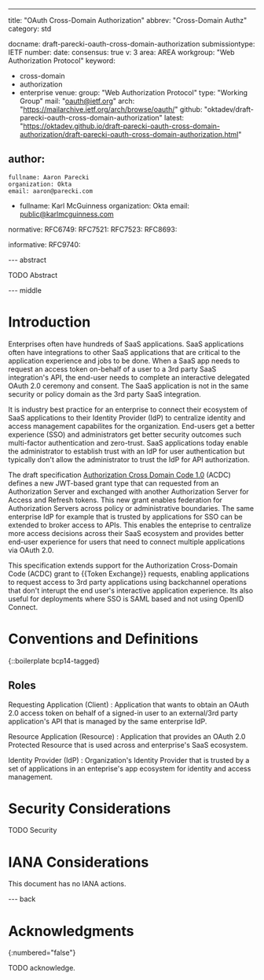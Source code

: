 ---
title: "OAuth Cross-Domain Authorization"
abbrev: "Cross-Domain Authz"
category: std

docname: draft-parecki-oauth-cross-domain-authorization
submissiontype: IETF
number:
date:
consensus: true
v: 3
area: AREA
workgroup: "Web Authorization Protocol"
keyword:
 - cross-domain
 - authorization
 - enterprise
venue:
  group: "Web Authorization Protocol"
  type: "Working Group"
  mail: "oauth@ietf.org"
  arch: "https://mailarchive.ietf.org/arch/browse/oauth/"
  github: "oktadev/draft-parecki-oauth-cross-domain-authorization"
  latest: "https://oktadev.github.io/draft-parecki-oauth-cross-domain-authorization/draft-parecki-oauth-cross-domain-authorization.html"

author:
 -
    fullname: Aaron Parecki
    organization: Okta
    email: aaron@parecki.com
 -
    fullname: Karl McGuinness
    organization: Okta
    email: public@karlmcguinness.com

normative:
  RFC6749:
  RFC7521:
  RFC7523:
  RFC8693:

informative:
  RFC9740:


--- abstract

TODO Abstract


--- middle

# Introduction

Enterprises often have hundreds of SaaS applications.  SaaS applications often have integrations to other SaaS applications that are critical to the application experience and jobs to be done.  When a SaaS app needs to request an access token on-behalf of a user to a 3rd party SaaS integration's API, the end-user needs to complete an interactive delegated OAuth 2.0 ceremony and consent.  The SaaS application is not in the same security or policy domain as the 3rd party SaaS integration.

It is industry best practice for an enterprise to connect their ecosystem of SaaS applications to their Identity Provider (IdP) to centralize identity and access management capabilites for the organization.  End-users get a better experience (SSO) and administrators get better security outcomes such multi-factor authentication and zero-trust.  SaaS applications today enable the administrator to establish trust with an IdP for user authentication but typically don't allow the administrator to trust the IdP for API authorization.  

The draft specification [Authorization Cross Domain Code 1.0](https://openid.bitbucket.io/draft-acdc-01.html) (ACDC) defines a new JWT-based grant type that can requested from an Authorization Server and exchanged with another Authorization Server for Access and Refresh tokens.  This new grant enables federation for Authorization Servers across policy or administrative boundaries. The same enterprise IdP for example that is trusted by applications for SSO can be extended to broker access to APIs.  This enables the enteprise to centralize more access decisions across their SaaS ecosystem and provides better end-user experience for users that need to connect multiple applications via OAuth 2.0.

This specification extends support for the Authorization Cross-Domain Code (ACDC) grant to {{Token Exchange}} requests, enabling applications to request access to 3rd party applications using backchannel operations that don't interupt the end user's interactive application experience.  Its also useful for deployments where SSO is SAML based and not using OpenID Connect.

# Conventions and Definitions

{::boilerplate bcp14-tagged}

## Roles

Requesting Application (Client)
: Application that wants to obtain an OAuth 2.0 access token on behalf of a signed-in user to an external/3rd party application's API that is managed by the same enterprise IdP.

Resource Application (Resource)
: Application that provides an OAuth 2.0 Protected Resource that is used across and enterprise's SaaS ecosystem.

Identity Provider (IdP)
: Organization's Identity Provider that is trusted by a set of applications in an enteprise's app ecosystem for identity and access management.



# Security Considerations

TODO Security


# IANA Considerations

This document has no IANA actions.


--- back

# Acknowledgments
{:numbered="false"}

TODO acknowledge.

